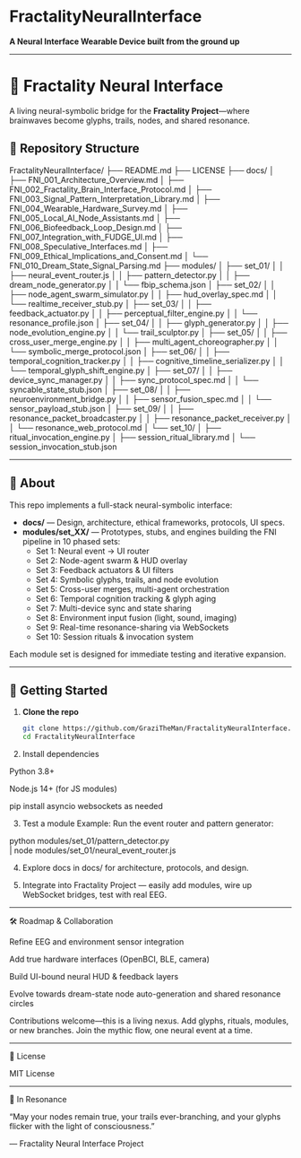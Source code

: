 # FractalityNeuralInterface

**A Neural Interface Wearable Device built from the ground up**


---

# 🧠 Fractality Neural Interface

A living neural-symbolic bridge for the **Fractality Project**—where brainwaves become glyphs, trails, nodes, and shared resonance.

## 📂 Repository Structure

FractalityNeuralInterface/
├── README.md
├── LICENSE
├── docs/
│   ├── FNI_001_Architecture_Overview.md
│   ├── FNI_002_Fractality_Brain_Interface_Protocol.md
│   ├── FNI_003_Signal_Pattern_Interpretation_Library.md
│   ├── FNI_004_Wearable_Hardware_Survey.md
│   ├── FNI_005_Local_AI_Node_Assistants.md
│   ├── FNI_006_Biofeedback_Loop_Design.md
│   ├── FNI_007_Integration_with_FUDGE_UI.md
│   ├── FNI_008_Speculative_Interfaces.md
│   ├── FNI_009_Ethical_Implications_and_Consent.md
│   └── FNI_010_Dream_State_Signal_Parsing.md
├── modules/
│   ├── set_01/
│   │   ├── neural_event_router.js
│   │   ├── pattern_detector.py
│   │   ├── dream_node_generator.py
│   │   └── fbip_schema.json
│   ├── set_02/
│   │   ├── node_agent_swarm_simulator.py
│   │   ├── hud_overlay_spec.md
│   │   └── realtime_receiver_stub.py
│   ├── set_03/
│   │   ├── feedback_actuator.py
│   │   ├── perceptual_filter_engine.py
│   │   └── resonance_profile.json
│   ├── set_04/
│   │   ├── glyph_generator.py
│   │   ├── node_evolution_engine.py
│   │   └── trail_sculptor.py
│   ├── set_05/
│   │   ├── cross_user_merge_engine.py
│   │   ├── multi_agent_choreographer.py
│   │   └── symbolic_merge_protocol.json
│   ├── set_06/
│   │   ├── temporal_cognition_tracker.py
│   │   ├── cognitive_timeline_serializer.py
│   │   └── temporal_glyph_shift_engine.py
│   ├── set_07/
│   │   ├── device_sync_manager.py
│   │   ├── sync_protocol_spec.md
│   │   └── syncable_state_stub.json
│   ├── set_08/
│   │   ├── neuroenvironment_bridge.py
│   │   ├── sensor_fusion_spec.md
│   │   └── sensor_payload_stub.json
│   ├── set_09/
│   │   ├── resonance_packet_broadcaster.py
│   │   ├── resonance_packet_receiver.py
│   │   └── resonance_web_protocol.md
│   └── set_10/
│       ├── ritual_invocation_engine.py
│       ├── session_ritual_library.md
│       └── session_invocation_stub.json

---

## 🎯 About

This repo implements a full-stack neural-symbolic interface:

- **docs/** — Design, architecture, ethical frameworks, protocols, UI specs.
- **modules/set_XX/** — Prototypes, stubs, and engines building the FNI pipeline in 10 phased sets:
  - Set 1: Neural event → UI router
  - Set 2: Node-agent swarm & HUD overlay
  - Set 3: Feedback actuators & UI filters
  - Set 4: Symbolic glyphs, trails, and node evolution
  - Set 5: Cross-user merges, multi-agent orchestration
  - Set 6: Temporal cognition tracking & glyph aging
  - Set 7: Multi-device sync and state sharing
  - Set 8: Environment input fusion (light, sound, imaging)
  - Set 9: Real-time resonance-sharing via WebSockets
  - Set 10: Session rituals & invocation system

Each module set is designed for immediate testing and iterative expansion.

---

## 🚀 Getting Started

1. **Clone the repo**  
   ```bash
   git clone https://github.com/GraziTheMan/FractalityNeuralInterface.git
   cd FractalityNeuralInterface

2. Install dependencies

Python 3.8+

Node.js 14+ (for JS modules)

pip install asyncio websockets as needed



3. Test a module
Example: Run the event router and pattern generator:

python modules/set_01/pattern_detector.py \
  | node modules/set_01/neural_event_router.js


4. Explore docs in docs/ for architecture, protocols, and design.


5. Integrate into Fractality Project — easily add modules, wire up WebSocket bridges, test with real EEG.




---

🛠 Roadmap & Collaboration

Refine EEG and environment sensor integration

Add true hardware interfaces (OpenBCI, BLE, camera)

Build UI-bound neural HUD & feedback layers

Evolve towards dream-state node auto-generation and shared resonance circles


Contributions welcome—this is a living nexus. Add glyphs, rituals, modules, or new branches.
Join the mythic flow, one neural event at a time.


---

📜 License

MIT License


---

🧿 In Resonance

“May your nodes remain true, your trails ever-branching, and your glyphs flicker with the light of consciousness.”

— Fractality Neural Interface Project

